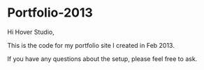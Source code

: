 Portfolio-2013
==============

Hi Hover Studio,

This is the code for my portfolio site I created in Feb 2013.

If you have any questions about the setup, please feel free to ask.

